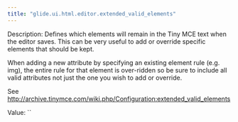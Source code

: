 ```yaml
---
title: "glide.ui.html.editor.extended_valid_elements"
---
```


Description: Defines which elements will remain in the Tiny MCE text when the editor saves. This can be very useful to add or override specific elements that should be kept.

When adding a new attribute by specifying an existing element rule (e.g. img), the entire rule for that element is over-ridden so be sure to include all valid attributes not just the one you wish to add or override.

See http://archive.tinymce.com/wiki.php/Configuration:extended_valid_elements

Value: ``